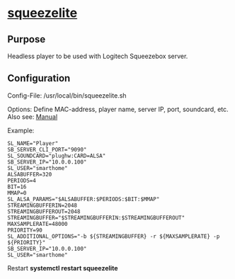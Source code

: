 # [squeezelite](https://sourceforge.net/projects/lmsclients/files/squeezelite/linux/)

Purpose
--
Headless player to be used with Logitech Squeezebox server.

Configuration
--
Config-File: /usr/local/bin/squeezelite.sh

Options: Define MAC-address, player name, server IP, port, soundcard, etc. 
Also see: [Manual](http://manpages.ubuntu.com/manpages/trusty/man1/squeezelite.1.html)

Example:
~~~
SL_NAME="Player"
SB_SERVER_CLI_PORT="9090"
SL_SOUNDCARD="plughw:CARD=ALSA"
SB_SERVER_IP="10.0.0.100"
SL_USER="smarthome"
ALSABUFFER=320
PERIODS=4
BIT=16
MMAP=0
SL_ALSA_PARAMS="$ALSABUFFER:$PERIODS:$BIT:$MMAP"
STREAMINGBUFFERIN=2048
STREAMINGBUFFEROUT=2048
STREAMINGBUFFER="$STREAMINGBUFFERIN:$STREAMINGBUFFEROUT"
MAXSAMPLERATE=48000
PRIORITY=90
SL_ADDITIONAL_OPTIONS="-b ${STREAMINGBUFFER} -r ${MAXSAMPLERATE} -p ${PRIORITY}"
SB_SERVER_IP="10.0.0.100"
SL_USER="smarthome"
~~~


Restart **systemctl restart squeezelite**
